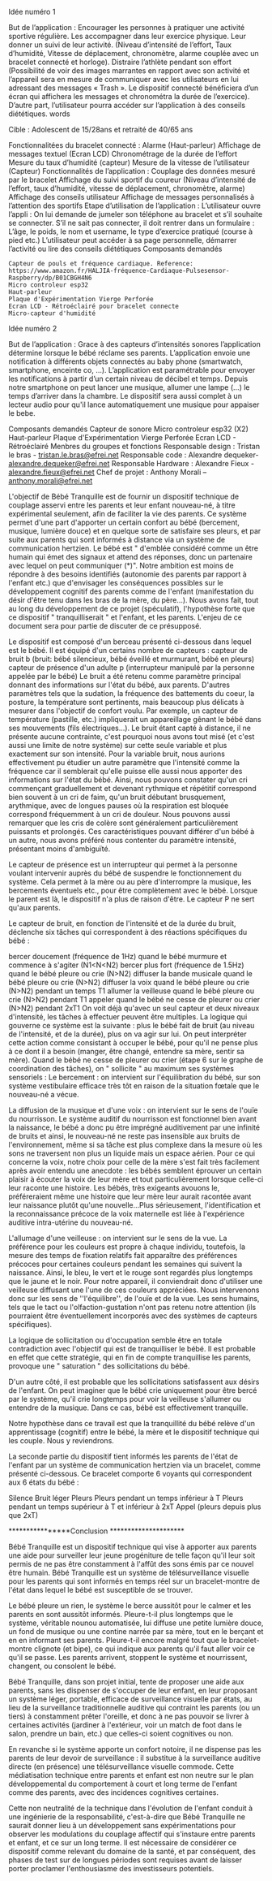 Idée numéro 1

But de l’application :
Encourager les personnes à pratiquer une activité sportive régulière. Les accompagner dans leur exercice physique. Leur donner un suivi de leur activité. (Niveau d’intensité de l’effort, Taux d’humidité, Vitesse de déplacement, chronomètre, alarme couplée avec un bracelet connecté et horloge). Distraire l’athlète pendant son effort (Possibilité de voir des images marrantes en rapport avec son activité et l’appareil sera en mesure de communiquer avec les utilisateurs en lui adressant des messages « Trash ». Le dispositif connecté bénéficiera d’un écran qui affichera les messages et chronométra la durée de l’exercice). D’autre part, l’utilisateur pourra accéder sur l’application à des conseils diététiques. words

Cible :
Adolescent de 15/28ans et retraité de 40/65 ans

Fonctionnalitées du bracelet connecté :
Alarme (Haut-parleur)
Affichage de messages textuel (Ecran LCD)
Chronométrage de la durée de l’effort
Mesure du taux d’humidité (capteur)
Mesure de la vitesse de l’utilisateur (Capteur) Fonctionnalités de l’application :
Couplage des données mesuré par le bracelet
Affichage du suivi sportif du coureur (Niveau d’intensité de l’effort, taux d’humidité, vitesse de déplacement, chronomètre, alarme)
Affichage des conseils utilisateur
Affichage de messages personnalisés à l’attention des sportifs
Etape d’utilisation de l’application :
L’utilisateur ouvre l’appli : On lui demande de jumeler son téléphone au bracelet et s’il souhaite se connecter.
S’il ne sait pas connecter, il doit rentrer dans un formulaire : L’âge, le poids, le nom et username, le type d’exercice pratiqué (course à pied etc.)
L’utilisateur peut accéder à sa page personnelle, démarrer l’activité ou lire des conseils diététiques
Composants demandés

	Capteur de pouls et fréquence cardiaque. Reference: https://www.amazon.fr/HALJIA-fréquence-Cardiaque-Pulsesensor-Raspberry/dp/B01CBGH4N6
	Micro controleur esp32
	Haut-parleur
	Plaque d'Expérimentation Vierge Perforée
	Ecran LCD - Rétroéclairé pour bracelet connecte
	Micro-capteur d'humidité
	
Idée numéro 2

But de l’application :
Grace à des capteurs d’intensités sonores l’application détermine lorsque le bébé réclame ses parents. L’application envoie une notification à différents objets connectés au baby phone (smartwatch, smartphone, enceinte co, …). L’application est paramétrable pour envoyer les notifications à partir d’un certain niveau de décibel et temps. Depuis notre smartphone on peut lancer une musique, allumer une lampe (…) le temps d’arriver dans la chambre. Le dispositif sera aussi complet à un lecteur audio pour qu'il lance automatiquement une musique pour appaiser le bebe.

Composants demandés
	Capteur de sonore
	Micro controleur esp32 (X2)
	Haut-parleur
	Plaque d'Expérimentation Vierge Perforée
	Ecran LCD - Rétroéclairé
Menbres du groupes et fonctions
Responsable design : Tristan le bras - tristan.le.bras@efrei.net
Responsable code : Alexandre dequeker- alexandre.dequeker@efrei.net
Responsable Hardware : Alexandre Fieux - alexandre.fieux@efrei.net
Chef de projet : Anthony Morali – anthony.morali@efrei.net




L'objectif de Bébé Tranquille est de fournir un dispositif technique de couplage asservi entre 
    les parents et leur enfant nouveau-né, à titre expérimental seulement, afin de faciliter la vie des parents. Ce système permet d'une part
    d'apporter un certain confort au bébé (bercement, musique, lumière douce) et en quelque sorte de satisfaire ses pleurs, et par suite aux 
    parents qui sont informés à distance via un système de communication hertzien. Le bébé est " d'emblée considéré comme un être humain qui 
    émet des signaux et attend des réponses, donc un partenaire avec lequel on peut communiquer (*)". Notre ambition est moins de répondre à 
    des besoins identifiés (autonomie des parents par rapport à l'enfant etc.) que d'envisager les conséquences possibles sur le développement
    cognitif des parents comme de l'enfant (manifestation du désir d'être tenu dans les bras de la mère, du père...). Nous avons fait, tout au
    long du développement de ce projet (spéculatif), l'hypothèse forte que ce dispositif " tranquilliserait " 
    et l'enfant, et les parents. L'enjeu de ce document sera pour partie de discuter de ce présupposé.
    
    
 Le dispositif est composé d'un berceau présenté ci-dessous dans lequel est le bébé. Il est équipé d'un certains nombre de capteurs :
capteur de bruit b (bruit: bébé silencieux, bébé éveillé et murmurant, bébé en pleurs)
capteur de présence d'un adulte p (interrupteur manipulé par la personne appelée par le bébé)
      Le bruit a été retenu comme paramètre principal donnant des informations sur l'état du bébé, aux parents. D'autres paramètres 
      tels que la sudation, la fréquence des battements du coeur, la posture, la température sont pertinents, mais beaucoup plus délicats
      à mesurer dans l'objectif de confort voulu. Par exemple, un capteur de température (pastille, etc.) impliquerait un appareillage 
      gênant le bébé dans ses mouvements (fils électriques...). Le bruit étant capté à distance, il ne présente aucune contrainte, 
      c'est pourquoi nous avons tout misé (et c'est aussi une limite de notre système) sur cette seule variable et plus exactement sur 
      son intensité. Pour la variable bruit, nous aurions effectivement pu étudier un autre paramètre que l'intensité comme la fréquence
      car il semblerait qu'elle puisse elle aussi nous apporter des informations sur l'état du bébé. Ainsi, nous pouvons constater qu'un
      cri commençant graduellement et devenant rythmique et répétitif correspond bien souvent à un cri de faim, qu'un bruit débutant 
      brusquement, arythmique, avec de longues pauses où la respiration est bloquée correspond fréquemment à un cri de douleur. 
      Nous pouvons aussi remarquer que les cris de colère sont généralement particulièrement puissants et prolongés. 
      Ces caractéristiques pouvant différer d'un bébé à un autre, nous avons préféré nous contenter du paramètre intensité, présentant 
      moins d'ambiguïté.

  Le capteur de présence est un interrupteur qui permet à la personne voulant intervenir auprès du bébé de suspendre le 
  fonctionnement du système. Cela permet à la mère ou au père d'interrompre la musique, les bercements éventuels etc., pour être 
  complètement avec le bébé. Lorsque le parent est là, le dispositif n'a plus de raison d'être. Le capteur P ne sert qu'aux parents.

  Le capteur de bruit, en fonction de l'intensité et de la durée du bruit, déclenche six tâches qui correspondent à des réactions 
  spécifiques du bébé :
      
bercer doucement (fréquence de 1Hz) quand le bébé murmure et commence à s'agiter (N1<N<N2)
bercer plus fort (fréquence de 1.5Hz) quand le bébé pleure ou crie (N>N2)
diffuser la bande musicale quand le bébé pleure ou crie (N>N2)
diffuser la voix quand le bébé pleure ou crie (N>N2) pendant un temps T1
allumer la veilleuse quand le bébé pleure ou crie (N>N2) pendant T1
appeler quand le bébé ne cesse de pleurer ou crier (N>N2) pendant 2xT1
      On voit déjà qu'avec un seul capteur et deux niveaux d'intensité, les tâches à effectuer peuvent être multiples. La logique qui 
      gouverne ce système est la suivante : plus le bébé fait de bruit (au niveau de l'intensité, et de la durée), plus on va agir sur 
      lui. On peut interpréter cette action comme consistant à occuper le bébé, pour qu'il ne pense plus à ce dont il 
      a besoin (manger, être changé, entendre sa mère, sentir sa mère). Quand le bébé ne cesse de pleurer ou crier 
      (étape 6 sur le graphe de coordination des tâches), on " sollicite " au maximum ses systèmes sensoriels :
Le bercement : on intervient sur l'équilibration du bébé, sur son système vestibulaire efficace très tôt en raison de la situation 
fœtale que le nouveau-né a vécue.

La diffusion de la musique et d'une voix : on intervient sur le sens de l'ouïe du nourrisson. Le système auditif du nourrisson 
est fonctionnel bien avant la naissance, le bébé a donc pu être imprégné auditivement par une infinité de bruits et ainsi, le 
nouveau-né ne reste pas insensible aux bruits de l'environnement, même si sa tâche est plus complexe dans la mesure où les sons ne 
traversent non plus un liquide mais un espace aérien. Pour ce qui concerne la voix, notre choix pour celle de la mère s'est fait très 
facilement après avoir entendu une anecdote : les bébés semblent éprouver un certain plaisir à écouter la voix de leur mère et tout 
particulièrement lorsque celle-ci leur raconte une histoire. Les bébés, très exigeants avouons le, préféreraient même une histoire que 
leur mère leur aurait racontée avant leur naissance plutôt qu'une nouvelle…Plus sérieusement, l'identification et la reconnaissance 
précoce de la voix maternelle est liée à l'expérience auditive intra-utérine du nouveau-né.

L'allumage d'une veilleuse : on intervient sur le sens de la vue. La préférence pour les couleurs est propre à chaque individu, 
toutefois, la mesure des temps de fixation relatifs fait apparaître des préférences précoces pour certaines couleurs pendant les 
semaines qui suivent la naissance. Ainsi, le bleu, le vert et le rouge sont regardés plus longtemps que le jaune et le noir. 
Pour notre appareil, il conviendrait donc d'utiliser une veilleuse diffusant une l'une de ces couleurs appréciées.
Nous intervenons donc sur les sens de ''l'équilibre'', de l'ouïe et de la vue. Les sens humains, tels que le tact ou 
l'olfaction-gustation n'ont pas retenu notre attention (ils pourraient être éventuellement incorporés avec des systèmes de capteurs 
spécifiques).

La logique de sollicitation ou d'occupation semble être en totale contradiction avec l'objectif qui est de tranquilliser le bébé. 
Il est probable en effet que cette stratégie, qui en fin de compte tranquillise les parents, provoque une " saturation " des 
sollicitations du bébé.

 D'un autre côté, il est probable que les sollicitations satisfassent aux désirs de l'enfant. On peut imaginer que le bébé crie 
 uniquement pour être bercé par le système, qu'il crie longtemps pour voir la veilleuse s'allumer ou entendre de la musique. Dans ce cas, bébé est effectivement tranquille.

 Notre hypothèse dans ce travail est que la tranquillité du bébé relève d'un apprentissage (cognitif) entre le bébé, la mère et 
 le dispositif technique qui les couple. Nous y reviendrons.

 La seconde partie du dispositif tient informés les parents de l'état de l'enfant par un système de communication hertzien via un 
  bracelet, comme présenté ci-dessous. Ce bracelet comporte 6 voyants qui correspondent aux 6 états du bébé :
      
Silence
Bruit léger
Pleurs
Pleurs pendant un temps inférieur à T
Pleurs pendant un temps supérieur à T et inférieur à 2xT
Appel (pleurs depuis plus que 2xT)



****************Conclusion *********************

Bébé Tranquille est un dispositif technique qui vise à apporter aux parents une aide pour surveiller leur jeune progéniture de telle 
façon qu'il leur soit permis de ne pas être constamment à l'affût des sons émis par ce nouvel être humain. Bébé Tranquille est un 
système de télésurveillance visuelle pour les parents qui sont informés en temps réel sur un bracelet-montre de l'état dans lequel 
le bébé est susceptible de se trouver.

 Le bébé pleure un rien, le système le berce aussitôt pour le calmer et les parents en sont aussitôt informés. Pleure-t-il plus 
 longtemps que le système, véritable nounou automatisée, lui diffuse une petite lumière douce, un fond de musique ou une contine 
 narrée par sa mère, tout en le berçant et en en informant ses parents. Pleure-t-il encore malgré tout que le bracelet-montre 
 clignote (et bipe), ce qui indique aux parents qu'il faut aller voir ce qu'il se passe. Les parents arrivent, stoppent le système 
 et nourrissent, changent, ou consolent le bébé.

  Bébé Tranquille, dans son projet initial, tente de proposer une aide aux parents, sans les dispenser de s'occuper de leur enfant, 
  en leur proposant un système léger, portable, efficace de surveillance visuelle par états, au lieu de la surveillance 
  traditionnelle auditive qui contraint les parents (ou un tiers) à constamment prêter l'oreille, et donc à ne pas pouvoir se 
  livrer à certaines activités (jardiner à l'extérieur, voir un match de foot dans le salon, prendre un bain, etc.) que celles-ci 
  soient cognitives ou non.

  En revanche si le système apporte un confort notoire, il ne dispense pas les parents de leur devoir de surveillance : il 
  substitue à la surveillance auditive directe (en présence) une télésurveillance visuelle commode. Cette médiatisation technique 
  entre parents et enfant est non neutre sur le plan développemental du comportement à court et long terme de l'enfant comme des 
  parents, avec des incidences cognitives certaines.

  Cette non neutralité de la technique dans l'évolution de l'enfant conduit à une ingénierie de la responsabilité, c'est-à-dire que 
  Bébé Tranquille ne saurait donner lieu à un développement sans expérimentations pour observer les modulations du couplage 
  affectif qui s'instaure entre parents et enfant, et ce sur un long terme. Il est nécessaire de considérer ce dispositif comme 
  relevant du domaine de la santé, et par conséquent, des phases de test sur de longues périodes sont requises avant de laisser 
  porter proclamer l'enthousiasme des investisseurs potentiels.
